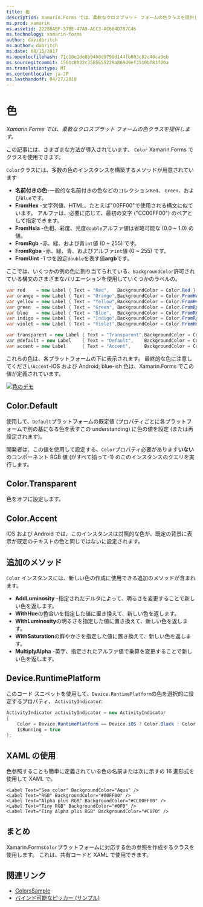 ```yaml
---
title: 色
description: Xamarin.Forms では、柔軟なクロスプラット フォームの色クラスを提供します。
ms.prod: xamarin
ms.assetid: 22288ABF-57BE-47A9-ACC3-AC604D787C46
ms.technology: xamarin-forms
author: davidbritch
ms.author: dabritch
ms.date: 08/15/2017
ms.openlocfilehash: 71c10e1de8b94b8d9799d144fb603c82c40ca9eb
ms.sourcegitcommit: 1561c8022c3585655229a869d9ef3510bf83f00a
ms.translationtype: MT
ms.contentlocale: ja-JP
ms.lasthandoff: 04/27/2018
---
```

# <a name="colors"></a>色

_Xamarin.Forms では、柔軟なクロスプラット フォームの色クラスを提供します。_

この記事には、さまざまな方法が導入されています、 `Color` Xamarin.Forms でクラスを使用できます。

`Color`クラスには、多数の色のインスタンスを構築するメソッドが用意されています

-  **名前付きの色**-一般的な名前付きの色などのコレクション`Red`、 `Green`、および`Blue`です。
-  **FromHex** -文字列値、HTML、たとえば"00FF00"で使用される構文に似ています。 アルファは、必要に応じて、最初の文字 ("CC00FF00") のペアとして指定できます。
-  **FromHsla** -色相、彩度、光度`double`アルファ値は省略可能な (0.0 ~ 1.0) の値。
-  **FromRgb** -赤、緑、および青`int`値 (0 ~ 255) です。
-  **FromRgba** -赤、緑、青、およびアルファ`int`値 (0 ~ 255) です。
-  **FromUint** -1 つを設定`double`を表す値**argb**です。

ここでは、いくつかの例の色に割り当てられている、`BackgroundColor`許可されている構文のさまざまなバリエーションを使用していくつかのラベルの。

```csharp
var red    = new Label { Text = "Red",   BackgroundColor = Color.Red };
var orange = new Label { Text = "Orange",BackgroundColor = Color.FromHex("FF6A00") };
var yellow = new Label { Text = "Yellow",BackgroundColor = Color.FromHsla(0.167, 1.0, 0.5, 1.0) };
var green  = new Label { Text = "Green", BackgroundColor = Color.FromRgb (38, 127, 0) };
var blue   = new Label { Text = "Blue",  BackgroundColor = Color.FromRgba(0, 38, 255, 255) };
var indigo = new Label { Text = "Indigo",BackgroundColor = Color.FromRgb (0, 72, 255) };
var violet = new Label { Text = "Violet",BackgroundColor = Color.FromHsla(0.82, 1, 0.25, 1) };

var transparent = new Label { Text = "Transparent",BackgroundColor = Color.Transparent };
var @default = new Label    { Text = "Default",    BackgroundColor = Color.Default };
var accent = new Label      { Text = "Accent",     BackgroundColor = Color.Accent };
```

これらの色は、各プラットフォームの下に表示されます。 最終的な色に注意してください`Accent`-iOS および Android; blue-ish 色は、Xamarin.Forms でこの値が定義されています。

 [![色のデモ](colors-images/colors-sml.png "色デモ")](colors-images/colors.png#lightbox "色デモ")

## <a name="colordefault"></a>Color.Default

使用して、`Default`プラットフォームの既定値 (プロパティごとに各プラットフォームで別の基になる色を表すこの understanding) に色の値を設定 (または再設定されます)。

開発者は、この値を使用して設定する、`Color`プロパティ必要があります**いない**のコンポーネント RGB 値 (がすべて揃って-1) のこのインスタンスのクエリを実行します。

## <a name="colortransparent"></a>Color.Transparent

色をオフに設定します。

## <a name="coloraccent"></a>Color.Accent

IOS および Android では、このインスタンスは対照的な色が、既定の背景に表示が既定のテキストの色と同じではないに設定されます。

## <a name="additional-methods"></a>追加のメソッド

`Color` インスタンスには、新しい色の作成に使用できる追加のメソッドが含まれます。

-  **AddLuminosity** -指定されたデルタによって、明るさを変更することで新しい色を返します。
-  **WithHue**の色合いを指定した値に置き換えて、新しい色を返します。
-  **WithLuminosity**の明るさを指定した値に置き換えて、新しい色を返します。
-  **WithSaturation**の鮮やかさを指定した値に置き換えて、新しい色を返します。
-  **MultiplyAlpha** -英字、指定されたアルファ値で乗算を変更することで新しい色を返します。

## <a name="deviceruntimeplatform"></a>Device.RuntimePlatform

このコード スニペットを使用して、`Device.RuntimePlatform`の色を選択的に設定するプロパティ、 `ActivityIndicator`:

```csharp
ActivityIndicator activityIndicator = new ActivityIndicator
{
    Color = Device.RuntimePlatform == Device.iOS ? Color.Black : Color.Default,
    IsRunning = true
};
```

## <a name="using-from-xaml"></a>XAML の使用

色参照することも簡単に定義されている色の名前または次に示すの 16 進形式を使用して XAML で。

```xaml
<Label Text="Sea color" BackgroundColor="Aqua" />
<Label Text="RGB" BackgroundColor="#00FF00" />
<Label Text="Alpha plus RGB" BackgroundColor="#CC00FF00" />
<Label Text="Tiny RGB" BackgroundColor="#0F0" />
<Label Text="Tiny Alpha plus RGB" BackgroundColor="#C0F0" />
```

## <a name="summary"></a>まとめ

Xamarin.Forms`Color`プラットフォームに対応する色の参照を作成するクラスを使用します。 これは、共有コードと XAML で使用できます。


## <a name="related-links"></a>関連リンク

- [ColorsSample](https://developer.xamarin.com/samples/WorkingWithColors)
- [バインド可能なピッカー (サンプル)](https://developer.xamarin.com/samples/xamarin-forms/UserInterface/BindablePicker/)
